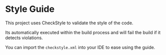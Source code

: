# Style Guide

This project uses CheckStyle to validate the style of the code.

Its automatically executed within the build process and 
will fail the build if it detects violations.

You can import the `checkstyle.xml` into your IDE to ease using
the guide.
